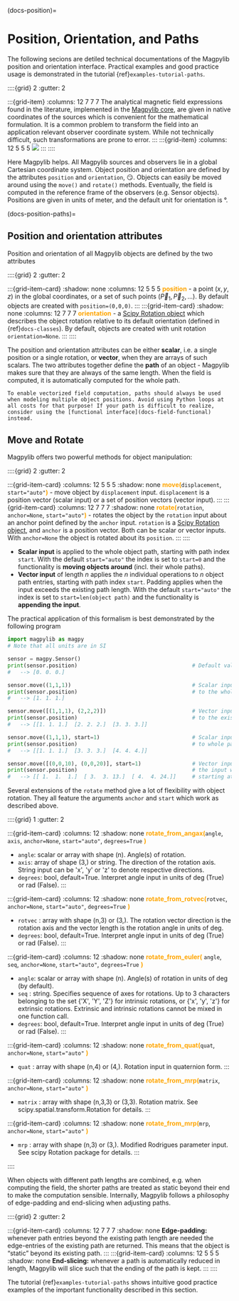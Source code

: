 (docs-position)=
# Position, Orientation, and Paths

The following secions are detiled technical documentations of the Magpylib position and orientation interface. Practical examples and good practice usage is demonstrated in the tutorial {ref}`examples-tutorial-paths`.

::::{grid} 2
:gutter: 2

:::{grid-item}
:columns: 12 7 7 7
The analytical magnetic field expressions found in the literature, implemented in the [Magpylib core](docs-field-core), are given in native coordinates of the sources which is convenient for the mathematical formulation. It is a common problem to transform the field into an application relevant observer coordinate system. While not technically difficult, such transformations are prone to error.
:::
:::{grid-item}
:columns: 12 5 5 5
![](../../../_static/images/docu_position_sketch.png)
:::
::::

Here Magpylib helps. All Magpylib sources and observers lie in a global Cartesian coordinate system. Object position and orientation are defined by the attributes `position` and `orientation`, 😏. Objects can easily be moved around using the `move()` and `rotate()` methods. Eventually, the field is computed in the reference frame of the observers (e.g. Sensor objects). Positions are given in units of meter, and the default unit for orientation is °.

(docs-position-paths)=
## Position and orientation attributes

Position and orientation of all Magpylib objects are defined by the two attributes

::::{grid} 2
:gutter: 2

:::{grid-item-card}
:shadow: none
:columns: 12 5 5 5
<span style="color: orange">**position**</span> - a point $(x,y,z)$ in the global coordinates, or a set of such points $(\vec{P}_1, \vec{P}_2, ...)$. By default objects are created with `position=(0,0,0)`.
:::
:::{grid-item-card}
:shadow: none
:columns: 12 7 7 7
<span style="color: orange">**orientation**</span> - a [Scipy Rotation object](https://docs.scipy.org/doc/scipy/reference/generated/scipy.spatial.transform.Rotation.html) which describes the object rotation relative to its default orientation (defined in {ref}`docs-classes`). By default, objects are created with unit rotation `orientation=None`.
:::
::::

The position and orientation attributes can be either **scalar**, i.e. a single position or a single rotation, or **vector**, when they are arrays of such scalars. The two attributes together define the **path** of an object - Magpylib makes sure that they are always of the same length. When the field is computed, it is automatically computed for the whole path.

```{tip}
To enable vectorized field computation, paths should always be used when modeling multiple object positions. Avoid using Python loops at all costs for that purpose! If your path is difficult to realize, consider using the [functional interface](docs-field-functional) instead.
```

## Move and Rotate

Magpylib offers two powerful methods for object manipulation:

::::{grid} 2
:gutter: 2

:::{grid-item-card}
:columns: 12 5 5 5
:shadow: none
<span style="color: orange">**move(**</span>`displacement`, `start="auto"`<span style="color: orange">**)**</span> -  move object by `displacement` input. `displacement` is a position vector (scalar input) or a set of position vectors (vector input).
:::
:::{grid-item-card}
:columns: 12 7 7 7
:shadow: none
<span style="color: orange">**rotate(**</span>`rotation`, `anchor=None`, `start="auto"`<span style="color: orange">**)**</span> - rotates the object by the `rotation` input about an anchor point defined by the `anchor` input. `rotation` is a [Scipy Rotation object](https://docs.scipy.org/doc/scipy/reference/generated/scipy.spatial.transform.Rotation.html), and `anchor` is a position vector. Both can be scalar or vector inputs. With `anchor=None` the object is rotated about its `position`.
:::
::::

- **Scalar input** is applied to the whole object path, starting with path index `start`. With the default `start="auto"` the index is set to `start=0` and the functionality is **moving objects around** (incl. their whole paths).
- **Vector input** of length $n$ applies the $n$ individual operations to $n$ object path entries, starting with path index `start`. Padding applies when the input exceeds the existing path length. With the default `start="auto"` the index is set to `start=len(object path)` and the functionality is **appending the input**.

The practical application of this formalism is best demonstrated by the following program

```python
import magpylib as magpy
# Note that all units are in SI

sensor = magpy.Sensor()
print(sensor.position)                                    # Default value
#   --> [0. 0. 0.]

sensor.move((1,1,1))                                      # Scalar input is by default applied
print(sensor.position)                                    # to the whole path
#   --> [1. 1. 1.]

sensor.move([(1,1,1), (2,2,2)])                           # Vector input is by default appended
print(sensor.position)                                    # to the existing path
#   --> [[1. 1. 1.]  [2. 2. 2.]  [3. 3. 3.]]

sensor.move((1,1,1), start=1)                             # Scalar input and start=1 is applied
print(sensor.position)                                    # to whole path starting at index 1
#   --> [[1. 1. 1.]  [3. 3. 3.]  [4. 4. 4.]]

sensor.move([(0,0,10), (0,0,20)], start=1)                # Vector input and start=1 merges
print(sensor.position)                                    # the input with the existing path
#   --> [[ 1.  1.  1.]  [ 3.  3. 13.]  [ 4.  4. 24.]]     # starting at index 1.
```

Several extensions of the `rotate` method give a lot of flexibility with object rotation. They all feature the arguments `anchor` and `start` which work as described above.

::::{grid} 1
:gutter: 2

:::{grid-item-card}
:columns: 12
:shadow: none
<span style="color: orange">**rotate_from_angax(**</span>`angle`, `axis`, `anchor=None`, `start="auto"`, `degrees=True` <span style="color: orange">**)**</span>
* `angle`: scalar or array with shape (n). Angle(s) of rotation.
* `axis`: array of shape (3,) or string. The direction of the rotation axis. String input can be 'x', 'y' or 'z' to denote respective directions.
* `degrees`: bool, default=True. Interpret angle input in units of deg (True) or rad (False).
:::

:::{grid-item-card}
:columns: 12
:shadow: none
<span style="color: orange">**rotate_from_rotvec(**</span>`rotvec`, `anchor=None`, `start="auto"`, `degrees=True` <span style="color: orange">**)**</span>
* `rotvec` : array with shape (n,3) or (3,). The rotation vector direction is the rotation axis and the vector length is the rotation angle in units of deg.
* `degrees`: bool, default=True. Interpret angle input in units of deg (True) or rad (False).
:::

:::{grid-item-card}
:columns: 12
:shadow: none
<span style="color: orange">**rotate_from_euler(**</span> `angle`, `seq`, `anchor=None`, `start="auto"`, `degrees=True` <span style="color: orange">**)**</span>
* `angle`: scalar or array with shape (n). Angle(s) of rotation in units of deg (by default).
* `seq` : string. Specifies sequence of axes for rotations. Up to 3 characters belonging to the set {'X', 'Y', 'Z'} for intrinsic rotations, or {'x', 'y', 'z'} for extrinsic rotations. Extrinsic and intrinsic rotations cannot be mixed in one function call.
* `degrees`: bool, default=True. Interpret angle input in units of deg (True) or rad (False).
:::

:::{grid-item-card}
:columns: 12
:shadow: none
<span style="color: orange">**rotate_from_quat(**</span>`quat`, `anchor=None`, `start="auto"` <span style="color: orange">**)**</span>
* `quat` : array with shape (n,4) or (4,). Rotation input in quaternion form.
:::

:::{grid-item-card}
:columns: 12
:shadow: none
<span style="color: orange">**rotate_from_mrp(**</span>`matrix`, `anchor=None`, `start="auto"` <span style="color: orange">**)**</span>
* `matrix` : array with shape (n,3,3) or (3,3). Rotation matrix. See scipy.spatial.transform.Rotation for details.
:::

:::{grid-item-card}
:columns: 12
:shadow: none
<span style="color: orange">**rotate_from_mrp(**</span>`mrp`, `anchor=None`, `start="auto"` <span style="color: orange">**)**</span>
* `mrp` : array with shape (n,3) or (3,). Modified Rodrigues parameter input. See scipy Rotation package for details.
:::

::::

When objects with different path lengths are combined, e.g. when computing the field, the shorter paths are treated as static beyond their end to make the computation sensible. Internally, Magpylib follows a philosophy of edge-padding and end-slicing when adjusting paths.

::::{grid} 2
:gutter: 2

:::{grid-item-card}
:columns: 12 7 7 7
:shadow: none
**Edge-padding:** whenever path entries beyond the existing path length are needed the edge-entries of the existing path are returned. This means that the object is “static” beyond its existing path.
:::
:::{grid-item-card}
:columns: 12 5 5 5
:shadow: none
**End-slicing:** whenever a path is automatically reduced in length, Magpylib will slice such that the ending of the path is kept.
:::
::::

The tutorial {ref}`examples-tutorial-paths` shows intuitive good practice examples of the important functionality described in this section.